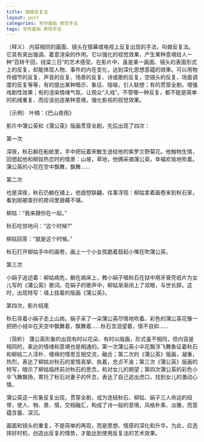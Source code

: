 ```yaml
---
title: 画面反复法
layout: post
categories: 写作基础 表现手法
tags: 写作基础 表现手法
---
```


〔释义〕 内容相同的画面、镜头在银幕或电视上反复出现的手法，叫做反复法。它具有突出强调、着意渲染的作用。它以强化的视觉效果，产生某种意境给人一种“百转千回，绕梁三日”的艺术感受。在影片中，虽是某一画面、镜头的表面形式上的反复，却能体现人物、事件的内在变化，达到深化思想意蕴的效果。可以用物件细节的反复、声音的反复、场景的反复、诗或歌的反复，空镜头的反复、场面调度的反复等等，有的提出某种暗示、象征、隐喻，引人联想；有的贯穿全剧，增强戏剧性效果；有的渲染情绪气氛，让观众“入戏”。不管哪一种反复，都不能是简单的机械重复、而应该创造某种意境，强化影视的视觉效果。

〔示例〕 叶楠：《巴山夜雨》

影片中蒲公英和《蒲公英》版画贯穿全剧，先后出现了四次：

第一次

深夜，秋石躺在船舱里，手中把玩着宋敏生送给他的紫罗兰野菊花。他触物生情，回想起他和柳姑热恋时的情景：山坡，草地，他俩采摘蒲公英，幸福欢愉地吹着。蒲公英的小花在空中飘舞，飘舞……

第二次

也是深夜，秋石仍躺在铺上，他遐想联翩，往事浮现：柳姑拿着画卷来到秋石家，看到刚被查抄的房间里狼藉不堪。

柳姑：“我来跟你在一起。”

秋石吃惊地问：“这个时候?”

柳姑回答：“就是这个时候。”

秋石打开柳姑手中的画卷，画上一个小女孩跪着鼓起小嘴在吹蒲公英。

第三次

小娟子追述着：柳姑病危，躺在病床上，教小娟子唱秋石在狱中用牙膏壳纸片为女儿写的《蒲公英》歌词。在娟子的歌声中，柳姑渐渐闭上了双眼，与世长辞。这时，出现特写：墙上挂着的版画《蒲公英》。

第四次，影片结尾

秋石背着小娟子走上山岗。娟子采了一朵蒲公英尽情地吹着。彩色的蒲公英花像一把把小绒伞在天空中飘舞着，飘舞着……秋石含泪望着，情不自抑……

〔简析〕 蒲公英形象的出现有时以花朵、有时以版画，形式虽不相同，但内容是相同的，表达的情绪和意境也是相通的。第一次蒲公英小伞花飘浮飞舞象征着秋石和柳姑二人淳朴、缠绵的情思互相交流，融合；第二次的《蒲公英》版画，凝重，热烈，表达了柳姑对秋石的爱情真挚、执着，忠贞不渝；第三次《蒲公英》版画的特写，暗示了柳姑临终前对秋石的思念，和对女儿的期望；第四次蒲公英的彩色小伞飞舞飘扬，寄托了秋石对妻子的怀念，表达了自己逃出虎口，找到女儿的激动心情。

蒲公英这一形象反复出现，贯穿全剧，成为连结秋石、柳姑、娟子三人命运的纽带，使人、物、景、情，交相融汇，构成了诗一般的意境，风格朴素、淡雅，而意蕴含蓄、深沉。

画面和镜头的重复，不是简单的再现，而是思想、情感的深化和升华。为此，应选择好时机，创造出反复的情势，才能达到使用反复法的艺术效果。 